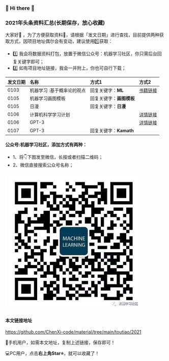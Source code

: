 

### 🙋 Hi there 🌱
### 2021年头条资料汇总(长期保存，放心收藏)

大家好👯 ，为了方便获取资料📘，请根据「发文日期」进行查找，目前提供两种获取方式，因项目地址偶尔会有变动，建议使用1️⃣获取：
- 1️⃣ 我会将数据资料打包，放置于微信公众号：机器学习社区，你只需后台回复关键字即可；
- 2️⃣ 如有项目地址链接，我会一并附上，你也可自行下载；

| 发文日期 |名称|方式1 |方式2|
| :---------|:-----------|:-----------|:-----------|
| 0103 |机器学习 :基于概率论的观点|回复关键字：**ML** |[书籍链接](https://github.com/probml/pml-book/releases/download/2020-12-28/pml1-2020-12-28.pdf)|
| 0105 | 机器学习画图模板 |回复关键字：**画图模板**  ||
| 0105 | 日漫 | 回复关键字：**日漫**  ||
| 0106 | 计算机科学学习计划 |  |[详情链接](https://github.com/jwasham/coding-interview-university)|
| 0106 | GPT-3 |  |[详情链接](https://openai.com/blog/dall-e/)|
| 0107 | GPT-3 | 回复关键字：**Kamath**  ||




#### 公众号:机器学习社区，添加方式有两种：

- 1、将👇下图发至微信，长按或者扫描二维码；
- 2、微信直接搜索公众号名称；

![机器学习社区](/2021/pic/WechatIMG14.jpeg)

#### 本文链接地址

https://github.com/ChenXi-code/material/tree/main/toutiao/2021

📱手机用户，如需本文地址，复制上述链接，保存即可！

💻PC用户，点击**右上角Star⭐**，就可以收藏了！
